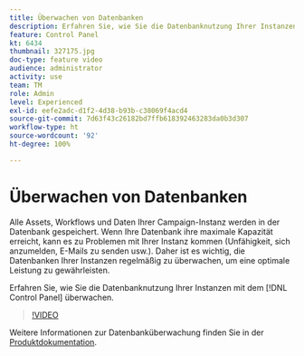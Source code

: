 ```yaml
---
title: Überwachen von Datenbanken
description: Erfahren Sie, wie Sie die Datenbanknutzung Ihrer Instanzen überwachen.
feature: Control Panel
kt: 6434
thumbnail: 327175.jpg
doc-type: feature video
audience: administrator
activity: use
team: TM
role: Admin
level: Experienced
exl-id: eefe2adc-d1f2-4d38-b93b-c38069f4acd4
source-git-commit: 7d63f43c26182bd7ffb618392463283da0b3d307
workflow-type: ht
source-wordcount: '92'
ht-degree: 100%

---
```


# Überwachen von Datenbanken

Alle Assets, Workflows und Daten Ihrer Campaign-Instanz werden in der Datenbank gespeichert. Wenn Ihre Datenbank ihre maximale Kapazität erreicht, kann es zu Problemen mit Ihrer Instanz kommen (Unfähigkeit, sich anzumelden, E-Mails zu senden usw.). Daher ist es wichtig, die Datenbanken Ihrer Instanzen regelmäßig zu überwachen, um eine optimale Leistung zu gewährleisten.

Erfahren Sie, wie Sie die Datenbanknutzung Ihrer Instanzen mit dem [!DNL Control Panel] überwachen.

>[!VIDEO](https://video.tv.adobe.com/v/327175?quality=12)

Weitere Informationen zur Datenbanküberwachung finden Sie in der [Produktdokumentation](https://experienceleague.adobe.com/docs/control-panel/using/performance-monitoring/database-monitoring.html?lang=de#performance-monitoring).
